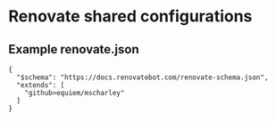 # Renovate shared configurations

## Example renovate.json

```jsonc
{
  "$schema": "https://docs.renovatebot.com/renovate-schema.json",
  "extends": [
    "github>equiem/mscharley"
  ]
}
```
